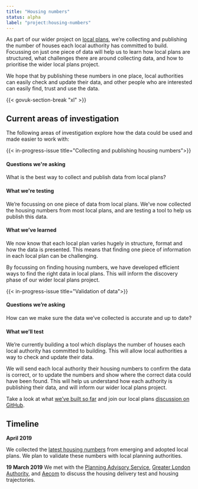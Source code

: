 ```yaml
---
title: "Housing numbers"
status: alpha
label: "project:housing-numbers"
---
```

As part of our wider project on [local plans](/project/local-plans/), we’re collecting and publishing the number of houses each local authority has committed to build. Focussing on just one piece of data will help us to learn how local plans are structured, what challenges there are around collecting data, and how to prioritise the wider local plans project.

We hope that by publishing these numbers in one place, local authorities can easily check and update their data, and other people who are interested can easily find, trust and use the data. 

{{< govuk-section-break "xl" >}}

## Current areas of investigation

The following areas of investigation explore how the data could be used and made easier to work with:

{{< in-progress-issue title="Collecting and publishing housing numbers">}}

#### Questions we're asking

What is the best way to collect and publish data from local plans?

#### What we're testing

We’re focussing on one piece of data from local plans. We’ve now collected the housing numbers from most local plans, and are testing a tool to help us publish this data. 

#### What we’ve learned

We now know that each local plan varies hugely in structure, format and how the data is presented. This means that finding one piece of information in each local plan can be challenging. 

By focussing on finding housing numbers, we have developed efficient ways to find the right data in local plans. This will inform the discovery phase of our wider local plans project.

{{< in-progress-issue title="Validation of data">}}

#### Questions we’re asking

How can we make sure the data we’ve collected is accurate and up to date?

#### What we’ll test

We’re currently building a tool which displays the number of houses each local authority has committed to building. This will allow local authorities a way to check and update their data.

We will send each local authority their housing numbers to confirm the data is correct, or to update the numbers and show where the correct data could have been found. This will help us understand how each authority is publishing their data, and will inform our wider local plans project.

Take a look at what [we’ve built so far](https://local-plans-prototype.herokuapp.com) and join our local plans [discussion on GitHub](https://github.com/digital-land/digital-land/labels/project%3Alocal-plans).

## Timeline

**April 2019**

We collected the [latest housing numbers](https://local-plans-prototype.herokuapp.com/planning-authority) from emerging and adopted local plans. We plan to validate these numbers with local planning authorities.

**19 March 2019**
We met with the [Planning Advisory Service](https://www.local.gov.uk/planning-advisory-service), [Greater London Authority](https://www.london.gov.uk/), and [Aecom](https://www.aecom.com/) to discuss the housing delivery test and housing trajectories.
